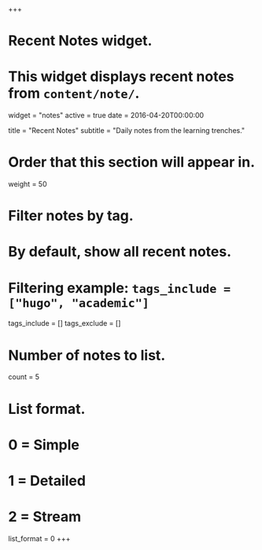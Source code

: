 +++
# Recent Notes widget.
# This widget displays recent notes from `content/note/`.
widget = "notes"
active = true
date = 2016-04-20T00:00:00

title = "Recent Notes"
subtitle = "Daily notes from the learning trenches."

# Order that this section will appear in.
weight = 50

# Filter notes by tag.
#  By default, show all recent notes.
#  Filtering example: `tags_include = ["hugo", "academic"]`
tags_include = []
tags_exclude = []

# Number of notes to list.
count = 5

# List format.
#   0 = Simple
#   1 = Detailed
#   2 = Stream
list_format = 0
+++

